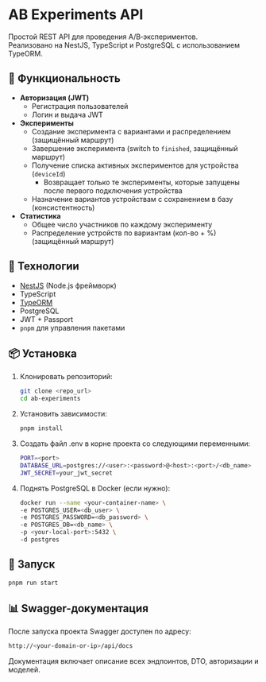 # AB Experiments API

Простой REST API для проведения A/B‑экспериментов.  
Реализовано на NestJS, TypeScript и PostgreSQL с использованием TypeORM.

## 🚀 Функциональность

- **Авторизация (JWT)**
  - Регистрация пользователей
  - Логин и выдача JWT
- **Эксперименты**
  - Создание эксперимента с вариантами и распределением (защищённый маршрут)
  - Завершение эксперимента (switch to `finished`, защищённый маршрут)
  - Получение списка активных экспериментов для устройства (`deviceId`)
    - Возвращает только те эксперименты, которые запущены после первого подключения устройства
  - Назначение вариантов устройствам с сохранением в базу (консистентность)
- **Статистика**
  - Общее число участников по каждому эксперименту
  - Распределение устройств по вариантам (кол-во + %) (защищённый маршрут)

## 🧰 Технологии

- [NestJS](https://nestjs.com/) (Node.js фреймворк)
- TypeScript
- [TypeORM](https://typeorm.io/)
- PostgreSQL
- JWT + Passport
- `pnpm` для управления пакетами

## 📦 Установка

1. Клонировать репозиторий:
   ```bash
   git clone <repo_url>
   cd ab-experiments
   ```

2. Установить зависимости:
   ```bash
   pnpm install
   ```

3. Создать файл .env в корне проекта со следующими переменными:
   ```bash
   PORT=<port>
   DATABASE_URL=postgres://<user>:<password>@<host>:<port>/<db_name>
   JWT_SECRET=your_jwt_secret
   ```

4. Поднять PostgreSQL в Docker (если нужно):
   ```bash
   docker run --name <your-container-name> \
   -e POSTGRES_USER=<db_user> \
   -e POSTGRES_PASSWORD=<db_password> \
   -e POSTGRES_DB=<db_name> \
   -p <your-local-port>:5432 \
   -d postgres
   ```

## 🚀 Запуск
   
   ```bash
   pnpm run start
   ```

## 📊 Swagger-документация

После запуска проекта Swagger доступен по адресу:

   ```bash
   http://<your-domain-or-ip>/api/docs
   ```
Документация включает описание всех эндпоинтов, DTO, авторизации и моделей.